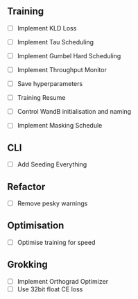 

## Training
- [ ] Implement KLD Loss
- [ ] Implement Tau Scheduling
- [ ] Implement Gumbel Hard Scheduling
- [ ] Implement Throughput Monitor
- [ ] Save hyperparameters
- [ ] Training Resume
- [ ] Control WandB initialisation and naming
- [ ] Implement Masking Schedule


## CLI
- [ ] Add Seeding Everything

## Refactor
- [ ] Remove pesky warnings

## Optimisation
- [ ] Optimise training for speed

## Grokking
- [ ] Implement Orthograd Optimizer
- [ ] Use 32bit float CE loss